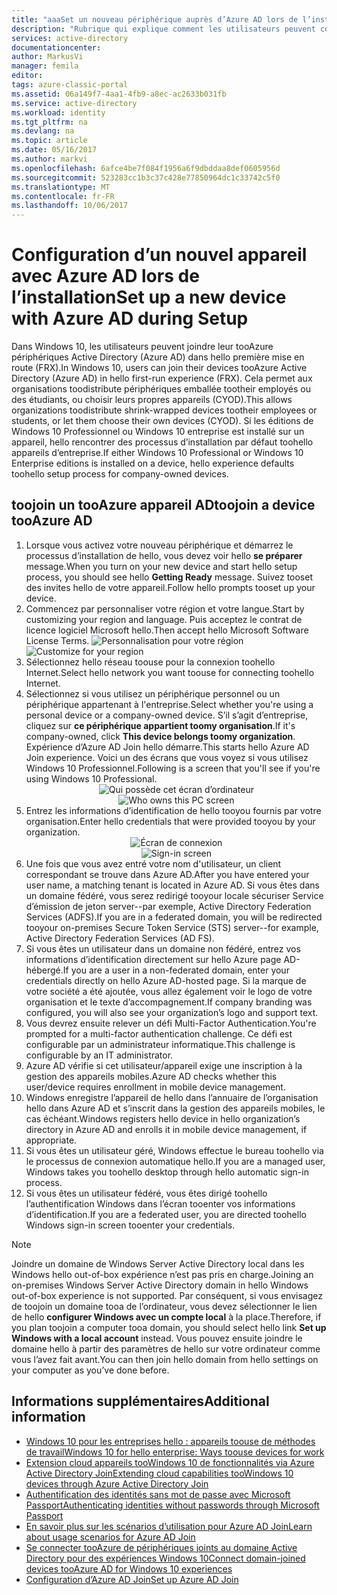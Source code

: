 ```yaml
---
title: "aaaSet un nouveau périphérique auprès d’Azure AD lors de l’installation | Documents Microsoft"
description: "Rubrique qui explique comment les utilisateurs peuvent configurer Azure AD Join lors de la première utilisation."
services: active-directory
documentationcenter: 
author: MarkusVi
manager: femila
editor: 
tags: azure-classic-portal
ms.assetid: 06a149f7-4aa1-4fb9-a8ec-ac2633b031fb
ms.service: active-directory
ms.workload: identity
ms.tgt_pltfrm: na
ms.devlang: na
ms.topic: article
ms.date: 05/16/2017
ms.author: markvi
ms.openlocfilehash: 6afce4be7f084f1956a6f9dbddaa8def0605956d
ms.sourcegitcommit: 523283cc1b3c37c428e77850964dc1c33742c5f0
ms.translationtype: MT
ms.contentlocale: fr-FR
ms.lasthandoff: 10/06/2017
---
```

# <a name="set-up-a-new-device-with-azure-ad-during-setup"></a><span data-ttu-id="3441e-103">Configuration d’un nouvel appareil avec Azure AD lors de l’installation</span><span class="sxs-lookup"><span data-stu-id="3441e-103">Set up a new device with Azure AD during Setup</span></span>
<span data-ttu-id="3441e-104">Dans Windows 10, les utilisateurs peuvent joindre leur tooAzure périphériques Active Directory (Azure AD) dans hello première mise en route (FRX).</span><span class="sxs-lookup"><span data-stu-id="3441e-104">In Windows 10, users can join their devices tooAzure Active Directory (Azure AD) in hello first-run experience (FRX).</span></span> <span data-ttu-id="3441e-105">Cela permet aux organisations toodistribute périphériques emballée tootheir employés ou des étudiants, ou choisir leurs propres appareils (CYOD).</span><span class="sxs-lookup"><span data-stu-id="3441e-105">This allows organizations toodistribute shrink-wrapped devices tootheir employees or students, or let them choose their own devices (CYOD).</span></span>
<span data-ttu-id="3441e-106">Si les éditions de Windows 10 Professionnel ou Windows 10 entreprise est installé sur un appareil, hello rencontrer des processus d’installation par défaut toohello appareils d’entreprise.</span><span class="sxs-lookup"><span data-stu-id="3441e-106">If either Windows 10 Professional or Windows 10 Enterprise editions is installed on a device, hello experience defaults toohello setup process for company-owned devices.</span></span>

## <a name="toojoin-a-device-tooazure-ad"></a><span data-ttu-id="3441e-107">toojoin un tooAzure appareil AD</span><span class="sxs-lookup"><span data-stu-id="3441e-107">toojoin a device tooAzure AD</span></span>
1. <span data-ttu-id="3441e-108">Lorsque vous activez votre nouveau périphérique et démarrez le processus d’installation de hello, vous devez voir hello **se préparer** message.</span><span class="sxs-lookup"><span data-stu-id="3441e-108">When you turn on your new device and start hello setup process, you should see hello  **Getting Ready** message.</span></span> <span data-ttu-id="3441e-109">Suivez tooset des invites hello de votre appareil.</span><span class="sxs-lookup"><span data-stu-id="3441e-109">Follow hello prompts tooset up your device.</span></span>
2. <span data-ttu-id="3441e-110">Commencez par personnaliser votre région et votre langue.</span><span class="sxs-lookup"><span data-stu-id="3441e-110">Start by customizing your region and language.</span></span> <span data-ttu-id="3441e-111">Puis acceptez le contrat de licence logiciel Microsoft hello.</span><span class="sxs-lookup"><span data-stu-id="3441e-111">Then accept hello Microsoft Software License Terms.</span></span>
   <span data-ttu-id="3441e-112">![Personnalisation pour votre région](./media/active-directory-azureadjoin/active-directory-azureadjoin-customize-region.png)</span><span class="sxs-lookup"><span data-stu-id="3441e-112">![Customize for your region](./media/active-directory-azureadjoin/active-directory-azureadjoin-customize-region.png)</span></span>
3. <span data-ttu-id="3441e-113">Sélectionnez hello réseau toouse pour la connexion toohello Internet.</span><span class="sxs-lookup"><span data-stu-id="3441e-113">Select hello network you want toouse for connecting toohello Internet.</span></span>
4. <span data-ttu-id="3441e-114">Sélectionnez si vous utilisez un périphérique personnel ou un périphérique appartenant à l'entreprise.</span><span class="sxs-lookup"><span data-stu-id="3441e-114">Select whether you're using a personal device or a company-owned device.</span></span> <span data-ttu-id="3441e-115">S’il s’agit d’entreprise, cliquez sur **ce périphérique appartient toomy organisation**.</span><span class="sxs-lookup"><span data-stu-id="3441e-115">If it's company-owned, click **This device belongs toomy organization**.</span></span> <span data-ttu-id="3441e-116">Expérience d’Azure AD Join hello démarre.</span><span class="sxs-lookup"><span data-stu-id="3441e-116">This starts hello Azure AD Join experience.</span></span> <span data-ttu-id="3441e-117">Voici un des écrans que vous voyez si vous utilisez Windows 10 Professionnel.</span><span class="sxs-lookup"><span data-stu-id="3441e-117">Following is a screen that you'll see if you're using Windows 10 Professional.</span></span>
   <span data-ttu-id="3441e-118"><center>
   ![Qui possède cet écran d’ordinateur](./media/active-directory-azureadjoin/active-directory-azureadjoin-who-owns-pc.png)</span><span class="sxs-lookup"><span data-stu-id="3441e-118"><center>
![Who owns this PC screen](./media/active-directory-azureadjoin/active-directory-azureadjoin-who-owns-pc.png)</span></span>
5. <span data-ttu-id="3441e-119">Entrez les informations d’identification de hello tooyou fournis par votre organisation.</span><span class="sxs-lookup"><span data-stu-id="3441e-119">Enter hello credentials that were provided tooyou by your organization.</span></span>
   <span data-ttu-id="3441e-120"><center>
   ![Écran de connexion](./media/active-directory-azureadjoin/active-directory-azureadjoin-sign-in.png)</span><span class="sxs-lookup"><span data-stu-id="3441e-120"><center>
![Sign-in screen](./media/active-directory-azureadjoin/active-directory-azureadjoin-sign-in.png)</span></span>
6. <span data-ttu-id="3441e-121">Une fois que vous avez entré votre nom d'utilisateur, un client correspondant se trouve dans Azure AD.</span><span class="sxs-lookup"><span data-stu-id="3441e-121">After you have entered your user name, a matching tenant is located in Azure AD.</span></span> <span data-ttu-id="3441e-122">Si vous êtes dans un domaine fédéré, vous serez redirigé tooyour locale sécuriser Service d’émission de jeton server--par exemple, Active Directory Federation Services (ADFS).</span><span class="sxs-lookup"><span data-stu-id="3441e-122">If you are in a federated domain, you will be redirected tooyour on-premises Secure Token Service (STS) server--for example, Active Directory Federation Services (AD FS).</span></span>
7. <span data-ttu-id="3441e-123">Si vous êtes un utilisateur dans un domaine non fédéré, entrez vos informations d’identification directement sur hello Azure page AD-hébergé.</span><span class="sxs-lookup"><span data-stu-id="3441e-123">If you are a user in a non-federated domain, enter your credentials directly on hello Azure AD-hosted page.</span></span> <span data-ttu-id="3441e-124">Si la marque de votre société a été ajoutée, vous allez également voir le logo de votre organisation et le texte d’accompagnement.</span><span class="sxs-lookup"><span data-stu-id="3441e-124">If company branding was configured, you will also see your organization’s logo and support text.</span></span>
8. <span data-ttu-id="3441e-125">Vous devrez ensuite relever un défi Multi-Factor Authentication.</span><span class="sxs-lookup"><span data-stu-id="3441e-125">You're prompted for a multi-factor authentication challenge.</span></span> <span data-ttu-id="3441e-126">Ce défi est configurable par un administrateur informatique.</span><span class="sxs-lookup"><span data-stu-id="3441e-126">This challenge is configurable by an IT administrator.</span></span>
9. <span data-ttu-id="3441e-127">Azure AD vérifie si cet utilisateur/appareil exige une inscription à la gestion des appareils mobiles.</span><span class="sxs-lookup"><span data-stu-id="3441e-127">Azure AD checks whether this user/device requires enrollment in mobile device management.</span></span>
10. <span data-ttu-id="3441e-128">Windows enregistre l’appareil de hello dans l’annuaire de l’organisation hello dans Azure AD et s’inscrit dans la gestion des appareils mobiles, le cas échéant.</span><span class="sxs-lookup"><span data-stu-id="3441e-128">Windows registers hello device in hello organization’s directory in Azure AD and enrolls it in mobile device management, if appropriate.</span></span>
11. <span data-ttu-id="3441e-129">Si vous êtes un utilisateur géré, Windows effectue le bureau toohello via le processus de connexion automatique hello.</span><span class="sxs-lookup"><span data-stu-id="3441e-129">If you are a managed user, Windows takes you toohello desktop through hello automatic sign-in process.</span></span>
12. <span data-ttu-id="3441e-130">Si vous êtes un utilisateur fédéré, vous êtes dirigé toohello l’authentification Windows dans l’écran tooenter vos informations d’identification.</span><span class="sxs-lookup"><span data-stu-id="3441e-130">If you are a federated user, you are directed toohello Windows sign-in screen tooenter your credentials.</span></span>

> [!NOTE]
> <span data-ttu-id="3441e-131">Joindre un domaine de Windows Server Active Directory local dans les Windows hello out-of-box expérience n’est pas pris en charge.</span><span class="sxs-lookup"><span data-stu-id="3441e-131">Joining an on-premises Windows Server Active Directory domain in hello Windows out-of-box experience is not supported.</span></span> <span data-ttu-id="3441e-132">Par conséquent, si vous envisagez de toojoin un domaine tooa de l’ordinateur, vous devez sélectionner le lien de hello **configurer Windows avec un compte local** à la place.</span><span class="sxs-lookup"><span data-stu-id="3441e-132">Therefore, if you plan toojoin a computer tooa domain, you should select hello link **Set up Windows with a local account** instead.</span></span> <span data-ttu-id="3441e-133">Vous pouvez ensuite joindre le domaine hello à partir des paramètres de hello sur votre ordinateur comme vous l’avez fait avant.</span><span class="sxs-lookup"><span data-stu-id="3441e-133">You can then join hello domain from hello settings on your computer as you’ve done before.</span></span>
> 
> 

## <a name="additional-information"></a><span data-ttu-id="3441e-134">Informations supplémentaires</span><span class="sxs-lookup"><span data-stu-id="3441e-134">Additional information</span></span>
* [<span data-ttu-id="3441e-135">Windows 10 pour les entreprises hello : appareils toouse de méthodes de travail</span><span class="sxs-lookup"><span data-stu-id="3441e-135">Windows 10 for hello enterprise: Ways toouse devices for work</span></span>](active-directory-azureadjoin-windows10-devices-overview.md)
* [<span data-ttu-id="3441e-136">Extension cloud appareils tooWindows 10 de fonctionnalités via Azure Active Directory Join</span><span class="sxs-lookup"><span data-stu-id="3441e-136">Extending cloud capabilities tooWindows 10 devices through Azure Active Directory Join</span></span>](active-directory-azureadjoin-user-upgrade.md)
* [<span data-ttu-id="3441e-137">Authentification des identités sans mot de passe avec Microsoft Passport</span><span class="sxs-lookup"><span data-stu-id="3441e-137">Authenticating identities without passwords through Microsoft Passport</span></span>](active-directory-azureadjoin-passport.md)
* [<span data-ttu-id="3441e-138">En savoir plus sur les scénarios d’utilisation pour Azure AD Join</span><span class="sxs-lookup"><span data-stu-id="3441e-138">Learn about usage scenarios for Azure AD Join</span></span>](active-directory-azureadjoin-deployment-aadjoindirect.md)
* [<span data-ttu-id="3441e-139">Se connecter tooAzure de périphériques joints au domaine Active Directory pour des expériences Windows 10</span><span class="sxs-lookup"><span data-stu-id="3441e-139">Connect domain-joined devices tooAzure AD for Windows 10 experiences</span></span>](active-directory-azureadjoin-devices-group-policy.md)
* [<span data-ttu-id="3441e-140">Configuration d’Azure AD Join</span><span class="sxs-lookup"><span data-stu-id="3441e-140">Set up Azure AD Join</span></span>](active-directory-azureadjoin-setup.md)

